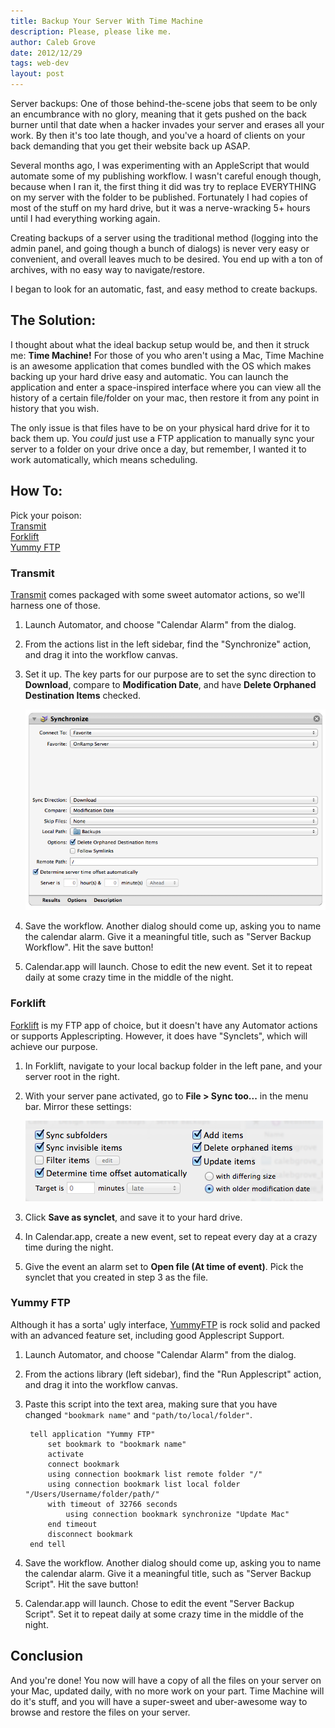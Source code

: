 ```yaml
---
title: Backup Your Server With Time Machine
description: Please, please like me.
author: Caleb Grove
date: 2012/12/29
tags: web-dev
layout: post
---
```


Server backups: One of those behind-the-scene jobs that seem to be only an encumbrance with no glory, meaning that it gets pushed on the back burner until that date when a hacker invades your server and erases all your work. By then it's too late though, and you've a hoard of clients on your back demanding that you get their website back up ASAP.  
  
Several months ago, I was experimenting with an AppleScript that would automate some of my publishing workflow. I wasn't careful enough though, because when I ran it, the first thing it did was try to replace EVERYTHING on my server with the folder to be published. Fortunately I had copies of most of the stuff on my hard drive, but it was a nerve-wracking 5+ hours until I had everything working again.  
  
Creating backups of a server using the traditional method (logging into the admin panel, and going though a bunch of dialogs) is never very easy or convenient, and overall leaves much to be desired. You end up with a ton of archives, with no easy way to navigate/restore.
  
I began to look for an automatic, fast, and easy method to create backups.  

## The Solution:

I thought about what the ideal backup setup would be, and then it struck me: **Time Machine!** For those of you who aren't using a Mac, Time Machine is an awesome application that comes bundled with the OS which makes backing up your hard drive easy and automatic. You can launch the application and enter a space-inspired interface where you can view all the history of a certain file/folder on your mac, then restore it from any point in history that you wish.

The only issue is that files have to be on your physical hard drive for it to back them up. You *could* just use a FTP application to manually sync your server to a folder on your drive once a day, but remember, I wanted it to work automatically, which means scheduling. 

## How To:
Pick your poison:  
[Transmit](#transmit)  
[Forklift](#forklift)  
[Yummy FTP](#yummy-ftp)  

### Transmit

[Transmit](https://panic.com/transmit/) comes packaged with some sweet automator actions, so we'll harness one of those.

1. Launch Automator, and choose "Calendar Alarm" from the dialog.

2. From the actions list in the left sidebar, find the "Synchronize" action, and drag it into the workflow canvas.

3. Set it up. The key parts for our purpose are to set the sync direction to **Download**, compare to **Modification Date**, and have **Delete Orphaned Destination Items** checked.

	![Screenshot showing the "Synchronize" automator action.](/images/transmit-backup-setup.png)
	
4. Save the workflow. Another dialog should come up, asking you to name the calendar alarm. Give it a meaningful title, such as "Server Backup Workflow". Hit the save button!

5. Calendar.app will launch. Chose to edit the new event. Set it to repeat daily at some crazy time in the middle of the night.

### Forklift

[Forklift](http://binarynights.com/forklift/) is my FTP app of choice, but it doesn't have any Automator actions or supports Applescripting. However, it does have "Synclets", which will achieve our purpose.

1. In Forklift, navigate to your local backup folder in the left pane, and your server root in the right.

2. With your server pane activated, go to **File > Sync too...** in the menu bar. Mirror these settings:

	![Forklift sync settings with "Sync subfolders", "Sync invisible items", "Determine time offset automatically", "Add items", "Delete orphaned items", and "Update Items with older modification date" checked, and "Filter items" left unchecked.](/images/forklift-backup-setup.png)
	
3. Click **Save as synclet**, and save it to your hard drive.

4. In Calendar.app, create a new event, set to repeat every day at a crazy time during the night.

5. Give the event an alarm set to **Open file (At time of event)**. Pick the synclet that you created in step 3 as the file.

### Yummy FTP

Although it has a sorta' ugly interface, [YummyFTP](https://itunes.apple.com/us/app/yummy-ftp/id492068728?mt=12) is rock solid and packed with an advanced feature set, including good Applescript Support.

1. Launch Automator, and choose "Calendar Alarm" from the dialog.

2. From the actions library (left sidebar), find the "Run Applescript" action, and drag it into the workflow canvas.

3. Paste this script into the text area, making sure that you have changed `"bookmark name"` and `"path/to/local/folder"`.  

		tell application "Yummy FTP"
			set bookmark to "bookmark name"
			activate
			connect bookmark
			using connection bookmark list remote folder "/"
			using connection bookmark list local folder "/Users/Username/folder/path/"
			with timeout of 32766 seconds
				using connection bookmark synchronize "Update Mac"
			end timeout
			disconnect bookmark
		end tell
			
4. Save the workflow. Another dialog should come up, asking you to name the calendar alarm. Give it a meaningful title, such as "Server Backup Script". Hit the save button!

5. Calendar.app will launch. Chose to edit the event "Server Backup Script". Set it to repeat daily at some crazy time in the middle of the night.

## Conclusion

And you're done! You now will have a copy of all the files on your server on your Mac, updated daily, with no more work on your part. Time Machine will do it's stuff, and you will have a super-sweet and uber-awesome way to browse and restore the files on your server.  
